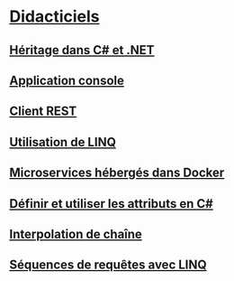 # [Didacticiels](index.md)
## [Héritage dans C# et .NET](inheritance.md)
## [Application console](console-teleprompter.md)
## [Client REST](console-webapiclient.md)
## [Utilisation de LINQ](working-with-linq.md)
## [Microservices hébergés dans Docker](microservices.md)
## [Définir et utiliser les attributs en C#](attributes.md)
## [Interpolation de chaîne](string-interpolation.md)
## [Séquences de requêtes avec LINQ](working-with-linq.md)
